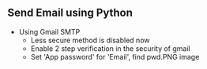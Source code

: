 ## Send Email using Python

- Using Gmail SMTP
  - Less secure method is disabled now
  - Enable 2 step verification in the security of gmail
  - Set 'App password' for 'Email', find pwd.PNG image

